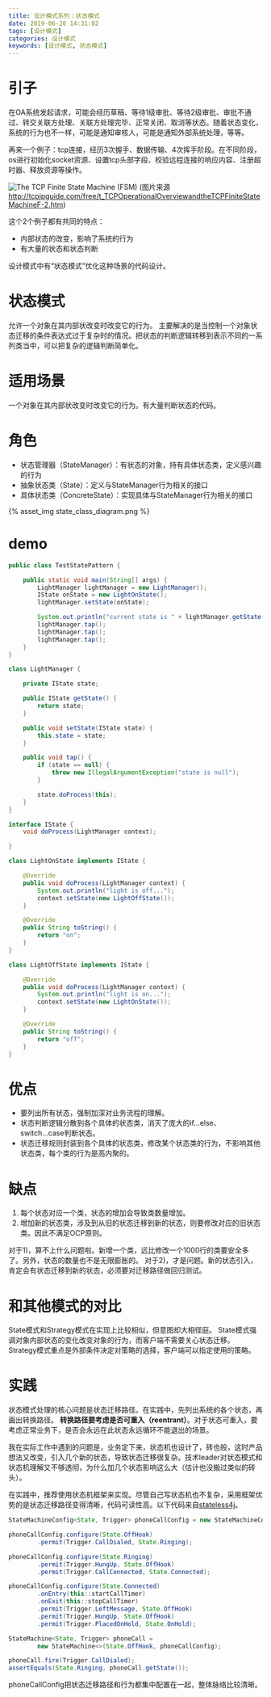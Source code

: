 ```yaml
---
title: 设计模式系列：状态模式
date: 2019-06-20 14:31:02
tags: [设计模式]
categories: 设计模式
keywords: [设计模式, 状态模式]
---
```


# 引子

在OA系统发起请求，可能会经历草稿、等待1级审批、等待2级审批、审批不通过、转交关联方处理、关联方处理完毕、正常关闭、取消等状态。随着状态变化，系统的行为也不一样，可能是通知审核人，可能是通知外部系统处理，等等。

再来一个例子：tcp连接，经历3次握手、数据传输、4次挥手阶段。在不同阶段，os进行初始化socket资源、设置tcp头部字段、校验远程连接的响应内容、注册超时器、释放资源等操作。

![The TCP Finite State Machine (FSM)](http://tcpipguide.com/free/diagrams/tcpfsm.png)
(图片来源 http://tcpipguide.com/free/t_TCPOperationalOverviewandtheTCPFiniteStateMachineF-2.htm)

这个2个例子都有共同的特点：
- 内部状态的改变，影响了系统的行为
- 有大量的状态和状态判断

设计模式中有“状态模式”优化这种场景的代码设计。

# 状态模式

允许一个对象在其内部状改变时改变它的行为。
主要解决的是当控制一个对象状态迁移的条件表达式过于复杂时的情况。把状态的判断逻辑转移到表示不同的一系列类当中，可以把复杂的逻辑判断简单化。

# 适用场景

一个对象在其内部状改变时改变它的行为。有大量判断状态的代码。

# 角色

- 状态管理器（StateManager）：有状态的对象，持有具体状态类，定义感兴趣的行为
- 抽象状态类（State）：定义与StateManager行为相关的接口
- 具体状态类（ConcreteState）：实现具体与StateManager行为相关的接口

{% asset_img state_class_diagram.png %}

# demo

```java
public class TestStatePattern {

    public static void main(String[] args) {
        LightManager lightManager = new LightManager();
        IState onState = new LightOnState();
        lightManager.setState(onState);

        System.out.println("current state is " + lightManager.getState());
        lightManager.tap();
        lightManager.tap();
        lightManager.tap();
    }
}

class LightManager {

    private IState state;

    public IState getState() {
        return state;
    }

    public void setState(IState state) {
        this.state = state;
    }

    public void tap() {
        if (state == null) {
            throw new IllegalArgumentException("state is null");
        }

        state.doProcess(this);
    }
}

interface IState {
    void doProcess(LightManager context);

}

class LightOnState implements IState {

    @Override
    public void doProcess(LightManager context) {
        System.out.println("light is off...");
        context.setState(new LightOffState());
    }

    @Override
    public String toString() {
        return "on";
    }
}

class LightOffState implements IState {

    @Override
    public void doProcess(LightManager context) {
        System.out.println("light is on...");
        context.setState(new LightOnState());
    }

    @Override
    public String toString() {
        return "off";
    }
}
```

# 优点

- 要列出所有状态，强制加深对业务流程的理解。
- 状态判断逻辑分散到各个具体的状态类，消灭了庞大的if...else、switch...case判断状态。
- 状态迁移规则封装到各个具体的状态类，修改某个状态类的行为，不影响其他状态类，每个类的行为是高内聚的。

# 缺点

1. 每个状态对应一个类，状态的增加会导致类数量增加。
2. 增加新的状态类，涉及到从旧的状态迁移到新的状态，则要修改对应的旧状态类。因此不满足OCP原则。

对于1)，算不上什么问题啦。新增一个类，远比修改一个1000行的类要安全多了。另外，状态的数量也不是无限膨胀的。
对于2)，才是问题。新的状态引入，肯定会有状态迁移到新的状态，必须要对迁移路径做回归测试。


# 和其他模式的对比

State模式和Strategy模式在实现上比较相似，但意图却大相径庭。
State模式强调对象内部状态的变化改变对象的行为，而客户端不需要关心状态迁移。
Strategy模式重点是外部条件决定对策略的选择，客户端可以指定使用的策略。

# 实践

状态模式处理的核心问题是状态迁移路径。在实践中，先列出系统的各个状态，再画出转换路径。
**转换路径要考虑是否可重入（reentrant）**。对于状态可重入，要考虑正常业务下，是否会永远在此状态永远循环不能退出的场景。

我在实际工作中遇到的问题是，业务定下来，状态机也设计了，砖也般，这时产品想法又改变，引入几个新的状态，导致状态迁移很复杂。技术leader对状态模式和状态机理解又不够透彻，为什么加几个状态影响这么大（估计也没搬过类似的砖头）。

在实践中，推荐使用状态机框架来实现。尽管自己写状态机也不复杂，采用框架优势的是状态迁移路径变得清晰，代码可读性高。以下代码来自[stateless4j](https://github.com/oxo42/stateless4j)。
```java
StateMachineConfig<State, Trigger> phoneCallConfig = new StateMachineConfig<>();

phoneCallConfig.configure(State.OffHook)
        .permit(Trigger.CallDialed, State.Ringing);

phoneCallConfig.configure(State.Ringing)
        .permit(Trigger.HungUp, State.OffHook)
        .permit(Trigger.CallConnected, State.Connected);

phoneCallConfig.configure(State.Connected)
        .onEntry(this::startCallTimer)
        .onExit(this::stopCallTimer)
        .permit(Trigger.LeftMessage, State.OffHook)
        .permit(Trigger.HungUp, State.OffHook)
        .permit(Trigger.PlacedOnHold, State.OnHold);

StateMachine<State, Trigger> phoneCall =
        new StateMachine<>(State.OffHook, phoneCallConfig);

phoneCall.fire(Trigger.CallDialed);
assertEquals(State.Ringing, phoneCall.getState());
```
phoneCallConfig把状态迁移路径和行为都集中配置在一起，整体脉络比较清晰。

